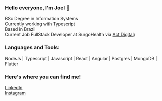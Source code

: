 ### Hello everyone, I'm Joel 👋

BSc Degree in Information Systems \
Currently working with Typescript\
Based in Brazil\
Current Job FullStack Developer at SurgoHealth via [Act Digital](https://actdigital.com/pt)\

### Languages and Tools:
NodeJs | Typescript | Javascript | React | Angular | Postgres | MongoDB | Flutter 


### Here's where you can find me!
[LinkedIn](https://www.linkedin.com/in/joelsantosjunior/)\
[Instagram](https://www.instagram.com/joels.junior/)
